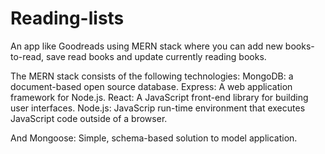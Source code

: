 # Reading-lists
An app like Goodreads using MERN stack where you can add new books-to-read, save read books and update currently reading books.

The MERN stack consists of the following technologies:
MongoDB: a document-based open source database.
Express: A web application framework for Node.js.
React: A JavaScript front-end library for building user interfaces.
Node.js: JavaScrip run-time environment that executes JavaScript code outside of a browser.

And Mongoose: Simple, schema-based solution to model application.

